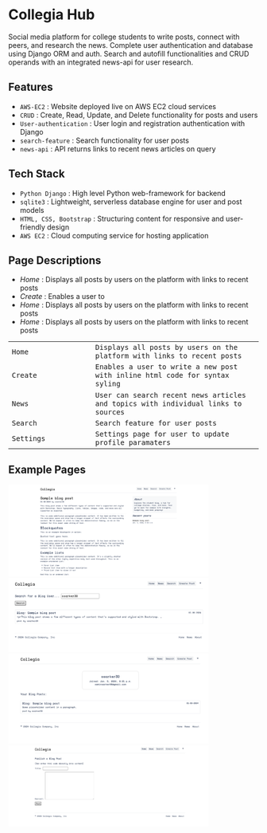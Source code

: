 # Collegia Hub

Social media platform for college students to write posts, connect with peers, and research the news. Complete user authentication and database using Django ORM and auth. Search and autofill functionalities and CRUD operands with an integrated news-api for user research.

## Features

- `AWS-EC2` : Website deployed live on AWS EC2 cloud services
- `CRUD` : Create, Read, Update, and Delete functionality for posts and users
- `User-authentication` : User login and registration authentication with Django
- `search-feature` : Search functionality for user posts
- `news-api` : API returns links to recent news articles on query


## Tech Stack

- `Python Django` : High level Python web-framework for backend
- `sqlite3` : Lightweight, serverless database engine for user and post models
- `HTML, CSS, Bootstrap` : Structuring content for responsive and user-friendly design
- `AWS EC2` : Cloud computing service for hosting application


## Page Descriptions

- *Home* : Displays all posts by users on the platform with links to recent posts
- *Create* : Enables a user to 
- *Home* : Displays all posts by users on the platform with links to recent posts
- *Home* : Displays all posts by users on the platform with links to recent posts

<table>
<tr>
<td width="33%"">
<samp>Home</samp>
</td>
<td width="66%">
<samp>Displays all posts by users on the platform with links to recent posts</samp>
</td>
</tr>

<tr>
<td width="33%"">
<samp>Create</samp>
</td>
<td width="66%">
<samp>Enables a user to write a new post with inline html code for syntax syling</samp>
</td>
</tr>

<tr>
<td width="33%"">
<samp>News</samp>
</td>
<td width="66%">
<samp>User can search recent news articles and topics with individual links to sources</samp>
</td>
</tr>

<tr>
<td width="33%"">
<samp>Search</samp>
</td>
<td width="66%">
<samp>Search feature for user posts</samp>
</td>
</tr>

<tr>
<td width="33%"">
<samp>Settings</samp>
</td>
<td width="66%">
<samp>Settings page for user to update profile paramaters</samp>
</td>
</tr>
  
</table>


## Example Pages

<img src="https://github.com/SaminSarker05/Collegia/blob/main/images/home.png" width=80%>

<img src="https://github.com/SaminSarker05/Collegia/blob/main/images/search.png" width=80%>

<img src="https://github.com/SaminSarker05/Collegia/blob/main/images/profile.png" width=80%>

<img src="https://github.com/SaminSarker05/Collegia/blob/main/images/post.png" width=80%>
